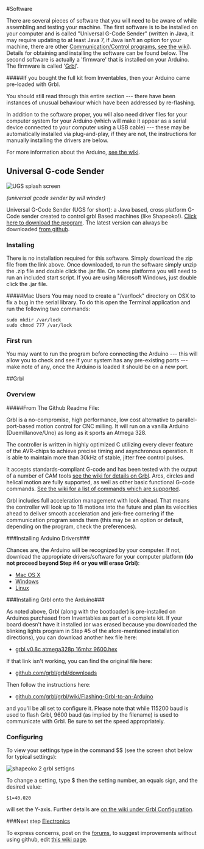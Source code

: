 #Software

There are several pieces of software that you will need to be aware of while assembling and testing your machine. The first software is to be installed on your computer and is called "Universal G-Code Sender" (written in Java, it may require updating to at least Java 7, if Java isn't an option for your machine, there are other [Communication/Control programs, see the wiki](http://www.shapeoko.com/wiki/index.php/Communication_/_Control)). Details for obtaining and installing the software can be found below. The second software is actually a 'firmware' that is installed on your Arduino. The firmware is called '[Grbl](http://www.shapeoko.com/wiki/index.php/Grbl)'. 

#####If you bought the full kit from Inventables, then your Arduino came pre-loaded with Grbl.

You should still read through this entire section --- there have been instances of unusual behaviour which have been addressed by re-flashing.

In addition to the software proper, you will also need driver files for your computer system for your Arduino (which will make it appear as a serial device connected to your computer using a USB cable) --- these may be automatically installed via plug-and-play, if they are not, the instructions for manually installing the drivers are below.

For more information about the Arduino, [see the wiki](http://www.shapeoko.com/wiki/index.php/Arduino).


## Universal G-code Sender

![UGS splash screen](helloworld/ugs1.png)

*(universal gcode sender by will winder)*

Universal G-Code Sender (UGS for short): a Java based, cross platform G-Code sender created to control grbl Based machines (like Shapeoko!). [Click here to download the program](http://bit.ly/1dNrLAy). The latest version can always be downloaded [from github](https://github.com/winder/Universal-G-Code-Sender).


### Installing ###
There is no installation required for this software. Simply download the zip file from the link above. Once downloaded, to run the software simply unzip the .zip file and double click the .jar file. On some platforms you will need to run an included start script. If you are using Microsoft Windows, just double click the .jar file.


#####Mac Users
You may need to create a "/var/lock" directory on OSX to fix a bug in the serial library. To do this open the Terminal application and run the following two commands: 

    sudo mkdir /var/lock 
    sudo chmod 777 /var/lock 

### First run
You may want to run the program before connecting the Arduino --- this will allow you to check and see if your system has any pre-existing ports --- make note of any, once the Arduino is loaded it should be on a new port.

##Grbl

### Overview ###

#####From The Github Readme File:

Grbl is a no-compromise, high performance, low cost alternative to parallel-port-based motion control for CNC milling. It will run on a vanilla Arduino (Duemillanove/Uno) as long as it sports an Atmega 328.

The controller is written in highly optimized C utilizing every clever feature of the AVR-chips to achieve precise timing and asynchronous operation. It is able to maintain more than 30kHz of stable, jitter free control pulses.

It accepts standards-compliant G-code and has been tested with the output of a number of CAM tools [see the wiki for details on Grbl](http://www.shapeoko.com/wiki/index.php/GRBL). Arcs, circles and helical motion are fully supported, as well as other basic functional G-code commands. [See the wiki for a list of commands which are supported](http://www.shapeoko.com/wiki/index.php/G-Code#G-code_supported_by_Grbl).

Grbl includes full acceleration management with look ahead. That means the controller will look up to 18 motions into the future and plan its velocities ahead to deliver smooth acceleration and jerk-free cornering if the communication program sends them (this may be an option or default, depending on the program, check the preferences).


###Installing Arduino Drivers###

Chances are, the Arduino will be recognized by your computer. If not, download the appropriate drivers/software for your computer platform **(do not proceed beyond Step #4 or you will erase Grbl)**:

* [Mac OS X](http://arduino.cc/en/Guide/MacOSX#toc2)
* [Windows](http://arduino.cc/en/Guide/Windows#toc2)
* [Linux](http://playground.arduino.cc/Learning/Linux)


###Installing Grbl onto the Arduino###

As noted above, Grbl (along with the bootloader) is pre-installed on Arduinos purchased from Inventables as part of a complete kit. If your board doesn't have it installed (or was erased because you downloaded the blinking lights program in Step #5 of the afore-mentioned installation directions), you can download another hex file here:

* [grbl v0.8c atmega328p 16mhz 9600.hex](https://github.com/downloads/grbl/grbl/grbl\_v0\_8c\_atmega328p\_16mhz\_9600.hex)

If that link isn't working, you can find the original file here: 

* [github.com/grbl/grbl/downloads](https://github.com/grbl/grbl/downloads)

Then follow the instructions here:

* [github.com/grbl/grbl/wiki/Flashing-Grbl-to-an-Arduino](https://github.com/grbl/grbl/wiki/Flashing-Grbl-to-an-Arduino)

and you'll be all set to configure it. Please note that while 115200 baud is used to flash Grbl, 9600 baud (as implied by the filename) is used to communicate with Grbl. Be sure to set the speed appropriately.


### Configuring ###

To view your settings type in the command  $$ (see the screen shot below for typical settings):

![shapeoko 2 grbl settigns](helloworld/check_grbl_settings.png)

To change a setting, type $ then the setting number, an equals sign, and the desired value:

    $1=40.020

will set the Y-axis. Further details are [on the wiki under Grbl Configuration](http://www.shapeoko.com/wiki/index.php/Grbl_Configuration).

###Next step [Electronics](electronics.html)

To express concerns, post on the [forums](http://www.shapeoko.com/forum/index.php), to suggest improvements without using github, edit [this wiki page](http://www.shapeoko.com/wiki/index.php?title=Software_1&action=edit&redlink=1).
